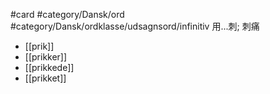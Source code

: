 #card #category/Dansk/ord 
#category/Dansk/ordklasse/udsagnsord/infinitiv 用...刺; 刺痛
- [[prik]]
- [[prikker]]
- [[prikkede]]
- [[prikket]]
